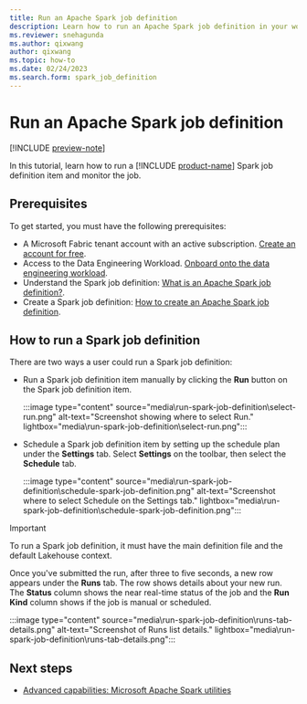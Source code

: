 ```yaml
---
title: Run an Apache Spark job definition
description: Learn how to run an Apache Spark job definition in your workspace.
ms.reviewer: snehagunda
ms.author: qixwang
author: qixwang
ms.topic: how-to
ms.date: 02/24/2023
ms.search.form: spark_job_definition
---
```


# Run an Apache Spark job definition

[!INCLUDE [preview-note](../includes/preview-note.md)]

In this tutorial, learn how to run a [!INCLUDE [product-name](../includes/product-name.md)] Spark job definition item and monitor the job.

## Prerequisites

To get started, you must have the following prerequisites:

- A Microsoft Fabric tenant account with an active subscription. [Create an account for free](../placeholder.md).
- Access to the Data Engineering Workload. [Onboard onto the data engineering workload](../placeholder.md).
- Understand the Spark job definition: [What is an Apache Spark job definition?](spark-job-definition.md).
- Create a Spark job definition: [How to create an Apache Spark job definition](create-spark-job-definition.md).

## How to run a Spark job definition

There are two ways a user could run a Spark job definition:

- Run a Spark job definition item manually by clicking the **Run** button on the Spark job definition item.

  :::image type="content" source="media\run-spark-job-definition\select-run.png" alt-text="Screenshot showing where to select Run." lightbox="media\run-spark-job-definition\select-run.png":::

- Schedule a Spark job definition item by setting up the schedule plan under the **Settings** tab.  Select **Settings** on the toolbar, then select the **Schedule** tab.

  :::image type="content" source="media\run-spark-job-definition\schedule-spark-job-definition.png" alt-text="Screenshot where to select Schedule on the Settings tab." lightbox="media\run-spark-job-definition\schedule-spark-job-definition.png":::

> [!IMPORTANT]
> To run a Spark job definition, it must have the main definition file and the default Lakehouse context.

Once you've submitted the run, after three to five seconds, a new row appears under the **Runs** tab. The row shows details about your new run. The **Status** column shows the near real-time status of the job and the **Run Kind** column shows if the job is manual or scheduled.

:::image type="content" source="media\run-spark-job-definition\runs-tab-details.png" alt-text="Screenshot of Runs list details." lightbox="media\run-spark-job-definition\runs-tab-details.png":::

## Next steps

- [Advanced capabilities: Microsoft Apache Spark utilities](microsoft-spark-utilities.md)
